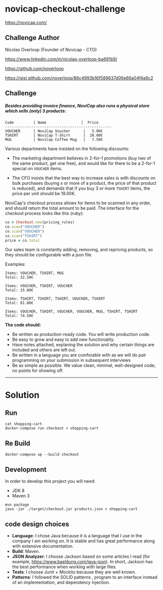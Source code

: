 # novicap-checkout-challenge

https://novicap.com/

## Challenge Author 

Nicolas Overloop (Founder of Novicap - CTO)

https://www.linkedin.com/in/nicolas-overloop-ba691b9/

https://github.com/noverloop

https://gist.github.com/noverloop/86c4993b16f589637d06e66a04f4a6c2

## Challenge 

##### Besides providing invoice finance, NoviCap also runs a physical store which sells (only) 3 products:


``` 
Code         | Name                |  Price
-------------------------------------------------
VOUCHER      | NoviCap Voucher      |   5.00€
TSHIRT       | NoviCap T-Shirt      |  20.00€
MUG          | NoviCap Coffee Mug   |   7.50€
```

Various departments have insisted on the following discounts:

 * The marketing department believes in 2-for-1 promotions (buy two of the same product, get one free), and would like for there to be a 2-for-1 special on `VOUCHER` items.

 * The CFO insists that the best way to increase sales is with discounts on bulk purchases (buying x or more of a product, the price of that product is reduced), and demands that if you buy 3 or more `TSHIRT` items, the price per unit should be 19.00€.

NoviCap's checkout process allows for items to be scanned in any order, and should return the total amount to be paid. The interface for the checkout process looks like this (ruby):

```ruby
co = Checkout.new(pricing_rules)
co.scan("VOUCHER")
co.scan("VOUCHER")
co.scan("TSHIRT")
price = co.total
```

Our sales team is constantly adding, removing, and repricing products, so they should be configurable with a json file.

Examples:

    Items: VOUCHER, TSHIRT, MUG
    Total: 32.50€

    Items: VOUCHER, TSHIRT, VOUCHER
    Total: 25.00€

    Items: TSHIRT, TSHIRT, TSHIRT, VOUCHER, TSHIRT
    Total: 81.00€

    Items: VOUCHER, TSHIRT, VOUCHER, VOUCHER, MUG, TSHIRT, TSHIRT
    Total: 74.50€

**The code should:**
- Be written as production-ready code. You will write production code.
- Be easy to grow and easy to add new functionality.
- Have notes attached, explaning the solution and why certain things are included and others are left out.
- Be written in a language you are comforable with as we will do pair programming on your submission in subsequent interviews
- Be as simple as possible. We value clean, minimal, well-designed code; no points for showing off.
---
# Solution 
## Run
```
cat shopping-cart
docker-compose run checkout < shopping-cart
```
## Re Build
```
docker-compose up --build checkout
```

## Development
In order to develop this project you will need:
- JDK 8
- Maven 3

```
mvn package
java -jar ./target/checkout.jar products.json < shopping-cart
```

## code design choices

- **Language**: I chose Java because it is a language that I use in the company I am working on. It is stable and has great performance along with extensive documentation.
- **Build**: Maven.
- **JSON Analyzer**: I choose Jackson based on some articles I read (for example, https://www.baeldung.com/java-json). In short, Jackson has the best performance when working with large files.
- **Tests**: I choose Junit + Mockito because they are well known.
- **Patterns**: I followed the SOLID patterns , program to an interface instead of an implementation, and dependency injection.


